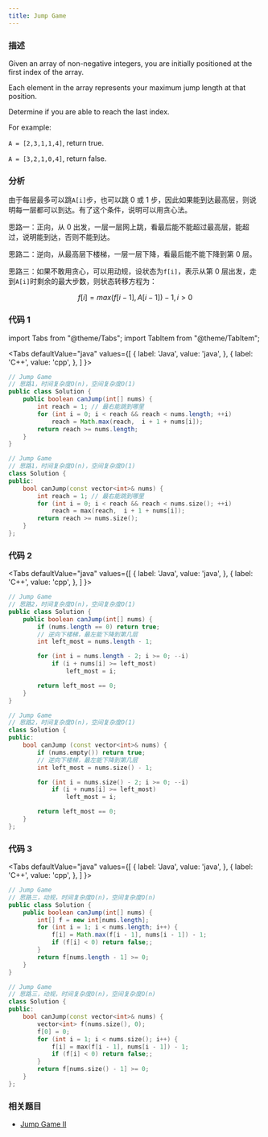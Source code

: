 ```yaml
---
title: Jump Game
---
```


### 描述

Given an array of non-negative integers, you are initially positioned at the first index of the array.

Each element in the array represents your maximum jump length at that position.

Determine if you are able to reach the last index.

For example:

`A = [2,3,1,1,4]`, return true.

`A = [3,2,1,0,4]`, return false.

### 分析

由于每层最多可以跳`A[i]`步，也可以跳 0 或 1 步，因此如果能到达最高层，则说明每一层都可以到达。有了这个条件，说明可以用贪心法。

思路一：正向，从 0 出发，一层一层网上跳，看最后能不能超过最高层，能超过，说明能到达，否则不能到达。

思路二：逆向，从最高层下楼梯，一层一层下降，看最后能不能下降到第 0 层。

思路三：如果不敢用贪心，可以用动规，设状态为`f[i]`，表示从第 0 层出发，走到`A[i]`时剩余的最大步数，则状态转移方程为：

$$
f[i] = max(f[i-1], A[i-1])-1, i > 0
$$

### 代码 1

import Tabs from "@theme/Tabs";
import TabItem from "@theme/TabItem";

<Tabs
defaultValue="java"
values={[
{ label: 'Java', value: 'java', },
{ label: 'C++', value: 'cpp', },
]
}>
<TabItem value="java">

```java
// Jump Game
// 思路1，时间复杂度O(n)，空间复杂度O(1)
public class Solution {
    public boolean canJump(int[] nums) {
        int reach = 1; // 最右能跳到哪里
        for (int i = 0; i < reach && reach < nums.length; ++i)
            reach = Math.max(reach,  i + 1 + nums[i]);
        return reach >= nums.length;
    }
}
```

</TabItem>
<TabItem value="cpp">

```cpp
// Jump Game
// 思路1，时间复杂度O(n)，空间复杂度O(1)
class Solution {
public:
    bool canJump(const vector<int>& nums) {
        int reach = 1; // 最右能跳到哪里
        for (int i = 0; i < reach && reach < nums.size(); ++i)
            reach = max(reach,  i + 1 + nums[i]);
        return reach >= nums.size();
    }
};
```

</TabItem>
</Tabs>

### 代码 2

<Tabs
defaultValue="java"
values={[
{ label: 'Java', value: 'java', },
{ label: 'C++', value: 'cpp', },
]
}>
<TabItem value="java">

```java
// Jump Game
// 思路2，时间复杂度O(n)，空间复杂度O(1)
public class Solution {
    public boolean canJump(int[] nums) {
        if (nums.length == 0) return true;
        // 逆向下楼梯，最左能下降到第几层
        int left_most = nums.length - 1;

        for (int i = nums.length - 2; i >= 0; --i)
            if (i + nums[i] >= left_most)
                left_most = i;

        return left_most == 0;
    }
}
```

</TabItem>
<TabItem value="cpp">

```cpp
// Jump Game
// 思路2，时间复杂度O(n)，空间复杂度O(1)
class Solution {
public:
    bool canJump (const vector<int>& nums) {
        if (nums.empty()) return true;
        // 逆向下楼梯，最左能下降到第几层
        int left_most = nums.size() - 1;

        for (int i = nums.size() - 2; i >= 0; --i)
            if (i + nums[i] >= left_most)
                left_most = i;

        return left_most == 0;
    }
};
```

</TabItem>
</Tabs>

### 代码 3

<Tabs
defaultValue="java"
values={[
{ label: 'Java', value: 'java', },
{ label: 'C++', value: 'cpp', },
]
}>
<TabItem value="java">

```java
// Jump Game
// 思路三，动规，时间复杂度O(n)，空间复杂度O(n)
public class Solution {
    public boolean canJump(int[] nums) {
        int[] f = new int[nums.length];
        for (int i = 1; i < nums.length; i++) {
            f[i] = Math.max(f[i - 1], nums[i - 1]) - 1;
            if (f[i] < 0) return false;;
        }
        return f[nums.length - 1] >= 0;
    }
}
```

</TabItem>
<TabItem value="cpp">

```cpp
// Jump Game
// 思路三，动规，时间复杂度O(n)，空间复杂度O(n)
class Solution {
public:
    bool canJump(const vector<int>& nums) {
        vector<int> f(nums.size(), 0);
        f[0] = 0;
        for (int i = 1; i < nums.size(); i++) {
            f[i] = max(f[i - 1], nums[i - 1]) - 1;
            if (f[i] < 0) return false;;
        }
        return f[nums.size() - 1] >= 0;
    }
};
```

</TabItem>
</Tabs>

### 相关题目

- [Jump Game II ](jump-game-ii.md)
